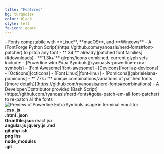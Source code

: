 ```yaml
---
title: "Features"
bg: turquoise
color: black
style: left
fa-icon: gears
---
```


<div class="container">
  <div class="half column nerd-font-badges" markdown="1">
  - Fonts compatabile with **Linux**, **macOS**, and **Windows**
  - A [FontForge Python Script](https://github.com/ryanoasis/nerd-fonts#font-patcher) to patch any font
  - **`34`** already [patched font families](#downloads)
  - **`1.3k+`** glyphs/icons combined, current glyph sets include:
    - [Powerline with Extra Symbols][ryanoasis-powerline-extra-symbols]
    - [Font Awesome][font-awesome]
    - [Devicons][vorillaz-devicons]
    - [Octicons][octicons]
    - [Font Linux][font-linux]
    - [Pomicons][gabrielelana-pomicons]
  - **`77k+`** unique combinations/variations of patched fonts [(more details)](https://github.com/ryanoasis/nerd-fonts#combinations)
  - A Developer/Contributor provided [Bash Script](https://github.com/ryanoasis/nerd-fonts#gotta-patch-em-all-font-patcher) to re-patch all the fonts
  </div>
  <div class="half column">
    <div class="subtlecircle sectiondivider faicon sectioninner sectioninner1">
      <img src="https://github.com/ryanoasis/powerline-extra-symbols/raw/master/preview.png" alt="Preview of Powerline Extra Symbols usage in terminal emulator">
    </div>
    <div class="subtlecircle sectiondivider faicon sectioninner sectioninner2">
      <div>
        <b class="nf2"><i class="nerd-font nf-seti-css"></i>.css</b> <b class="nf1"><i class="nerd-font nf-dev-javascript"></i>.js</b><br/>
        <b class="nf3"><i class="nerd-font nf-dev-html5"></i>.html</b> <b class="nf4"><i class="nerd-font nf-seti-json"></i>.json</b><br/>
        <b class="nf6"><i class="nerd-font nf-seti-grunt"></i> Gruntfile.json</b> <i class="nerd-font nf-dev-react"></i>react.jsx<br/>
        <b class="nf7"><i class="nerd-font nf-dev-angular"></i>angular.js</b> <b class="nf2"><i class="nerd-font nf-dev-jquery"></i>jquery.js</b> <b class="nf6"><i class="nerd-font nf-seti-markdown"></i>.md</b><br/>
        <b class="nf2"><i class="nerd-font nf-dev-git"></i> git </b> <b class="nf4"><i class="nerd-font nf-seti-php"></i> php </b> <b class="nf3"><i class="nerd-font nf-dev-terminal"></i> .sh</b><br/>
        <b class="nf2"><i class="nerd-font nf-fa-image"></i> png </b> <b class="nf4"><i class="nerd-font nf-dev-haskell"></i> lhs </b><br/>
        <b class="nf3"><i class="nerd-font nf-custom-folder_npm"></i> node_modules</b><br/>
        <b class="nf2"><i class="nerd-font nf-custom-folder_github"></i> .git</b><br/>
      </div>
    </div>
  </div>
</div>


<!--
Repo References
-->

[vim-devicons]:https://github.com/ryanoasis/vim-devicons "VimDevIcons Vim Plugin (external link) ➶"
[vorillaz-devicons]:http://vorillaz.github.io/devicons/
[font-awesome]:https://github.com/FortAwesome/Font-Awesome
[font-awesome-extension]:https://github.com/AndreLGava/font-awesome-extension
[octicons]:https://github.com/github/octicons
[font-linux]:https://github.com/Lukas-W/font-linux
[gabrielelana-pomicons]:https://github.com/gabrielelana/pomicons
[Seti-UI]:https://atom.io/themes/seti-ui
[ryanoasis-powerline-extra-symbols]:https://github.com/ryanoasis/powerline-extra-symbols
[wiki]:https://github.com/ryanoasis/nerd-fonts/wiki
[wiki-project-purpose]:https://github.com/ryanoasis/nerd-fonts/wiki/Project-Purpose
[repo]:https://github.com/ryanoasis/nerd-fonts
[gitter]:https://gitter.im/ryanoasis/nerd-fonts


